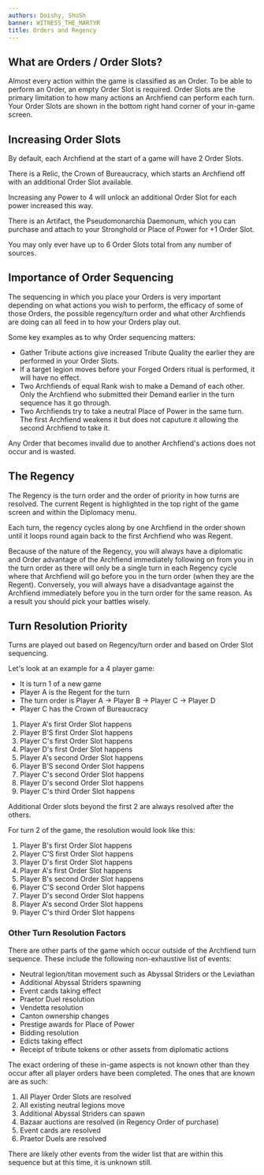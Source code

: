 ```yaml
---
authors: Doishy, ShuSh
banner: WITNESS_THE_MARTYR
title: Orders and Regency
---
```


## What are Orders / Order Slots?

Almost every action within the game is classified as an Order. To be able to
perform an Order, an empty Order Slot is required. Order Slots are the primary
limitation to how many actions an Archfiend can perform each turn. Your Order
Slots are shown in the bottom right hand corner of your in-game screen.

## Increasing Order Slots

By default, each Archfiend at the start of a game will have 2 Order Slots.

There is a Relic, the Crown of Bureaucracy, which starts an Archfiend off with
an additional Order Slot available.

Increasing any Power to 4 will unlock an additional Order Slot for each power
increased this way.

There is an Artifact, the Pseudomonarchia Daemonum, which you can purchase and
attach to your Stronghold or Place of Power for +1 Order Slot.

You may only ever have up to 6 Order Slots total from any number of sources.

## Importance of Order Sequencing

The sequencing in which you place your Orders is very important depending on
what actions you wish to perform, the efficacy of some of those Orders, the
possible regency/turn order and what other Archfiends are doing can all feed in
to how your Orders play out.

Some key examples as to why Order sequencing matters:

- Gather Tribute actions give increased Tribute Quality the earlier they are
  performed in your Order Slots.
- If a target legion moves before your Forged Orders ritual is performed, it
  will have no effect.
- Two Archfiends of equal Rank wish to make a Demand of each other. Only the
  Archfiend who submitted their Demand earlier in the turn sequence has it go
  through.
- Two Archfiends try to take a neutral Place of Power in the same turn. The
  first Archfiend weakens it but does not caputure it allowing the second
  Archfiend to take it.

Any Order that becomes invalid due to another Archfiend's actions does not occur
and is wasted.

## The Regency

The Regency is the turn order and the order of priority in how turns are
resolved. The current Regent is highlighted in the top right of the game screen
and within the Diplomacy menu.

Each turn, the regency cycles along by one Archfiend in the order shown until it
loops round again back to the first Archfiend who was Regent.

Because of the nature of the Regency, you will always have a diplomatic and
Order advantage of the Archfiend immediately following on from you in the turn
order as there will only be a single turn in each Regency cycle where that
Archfiend will go before you in the turn order (when they are the Regent).
Conversely, you will always have a disadvantage against the Archfiend
immediately before you in the turn order for the same reason. As a result you
should pick your battles wisely.

## Turn Resolution Priority

Turns are played out based on Regency/turn order and based on Order Slot
sequencing.

Let's look at an example for a 4 player game:

- It is turn 1 of a new game
- Player A is the Regent for the turn
- The turn order is Player A &rarr; Player B &rarr; Player C &rarr; Player D
- Player C has the Crown of Bureaucracy

1. Player A's first Order Slot happens
1. Player B'S first Order Slot happens
1. Player C's first Order Slot happens
1. Player D's first Order Slot happens
1. Player A's second Order Slot happens
1. Player B'S second Order Slot happens
1. Player C's second Order Slot happens
1. Player D's second Order Slot happens
1. Player C's third Order Slot happens

Additional Order slots beyond the first 2 are always resolved after the others.

For turn 2 of the game, the resolution would look like this:

1. Player B's first Order Slot happens
1. Player C'S first Order Slot happens
1. Player D's first Order Slot happens
1. Player A's first Order Slot happens
1. Player B's second Order Slot happens
1. Player C'S second Order Slot happens
1. Player D's second Order Slot happens
1. Player A's second Order Slot happens
1. Player C's third Order Slot happens

### Other Turn Resolution Factors

There are other parts of the game which occur outside of the Archfiend turn
sequence. These include the following non-exhaustive list of events:

- Neutral legion/titan movement such as Abyssal Striders or the Leviathan
- Additional Abyssal Striders spawning
- Event cards taking effect
- Praetor Duel resolution
- Vendetta resolution
- Canton ownership changes
- Prestige awards for Place of Power
- Bidding resolution
- Edicts taking effect
- Receipt of tribute tokens or other assets from diplomatic actions

The exact ordering of these in-game aspects is not known other than they occur
after all player orders have been completed. The ones that are known are as
such:

1. All Player Order Slots are resolved
1. All existing neutral legions move
1. Additional Abyssal Striders can spawn
1. Bazaar auctions are resolved (in Regency Order of purchase)
1. Event cards are resolved
1. Praetor Duels are resolved

There are likely other events from the wider list that are within this sequence
but at this time, it is unknown still.
